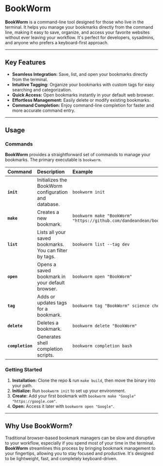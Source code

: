 # BookWorm

**BookWorm** is a command-line tool designed for those who live in the terminal.
It helps you manage your bookmarks directly from the command line, making it easy to save, organize, and access your favorite websites without ever leaving your workflow.
It's perfect for developers, sysadmins, and anyone who prefers a keyboard-first approach.

---

## Key Features

* **Seamless Integration:** Save, list, and open your bookmarks directly from the terminal.
* **Intuitive Tagging:** Organize your bookmarks with custom tags for easy searching and categorization.
* **Quick Access:** Open bookmarks instantly in your default web browser.
* **Effortless Management:** Easily delete or modify existing bookmarks.
* **Command Completion:** Enjoy command-line completion for faster and more accurate command entry.

---

## Usage

### Commands

**BookWorm** provides a straightforward set of commands to manage your bookmarks. The primary executable is `bookworm`.

| Command | Description | Example |
| :--- | :--- | :--- |
| **`init`** | Initializes the BookWorm configuration and database. | `bookworm init` |
| **`make`** | Creates a new bookmark. | `bookworm make "BookWorm" "https://github.com/dandeandean/bookworm"` |
| **`list`** | Lists all your saved bookmarks. You can filter by tags. | `bookworm list --tag dev` |
| **`open`** | Opens a saved bookmark in your default browser. | `bookworm open "BookWorm"` |
| **`tag`** | Adds or updates tags for a bookmark. | `bookworm tag "BookWorm" science chemistry` |
| **`delete`** | Deletes a bookmark. | `bookworm delete "BookWorm"` |
| **`completion`** | Generates shell completion scripts. | `bookworm completion bash` |

### Getting Started
1.  **Installation:** Clone the repo & run `make build`, then move the binary into your path.
2.  **Initialize:** Run `bookworm init` to set up your environment.
3.  **Create:** Add your first bookmark with `bookworm make "Google" "https://google.com"`.
4.  **Open:** Access it later with `bookworm open "Google"`.

***

## Why Use BookWorm?

Traditional browser-based bookmark managers can be slow and disruptive to your workflow, especially if you spend most of your time in the terminal. **BookWorm** streamlines this process by bringing bookmark management to your fingertips, allowing you to stay focused and productive. It's designed to be lightweight, fast, and completely keyboard-driven.
